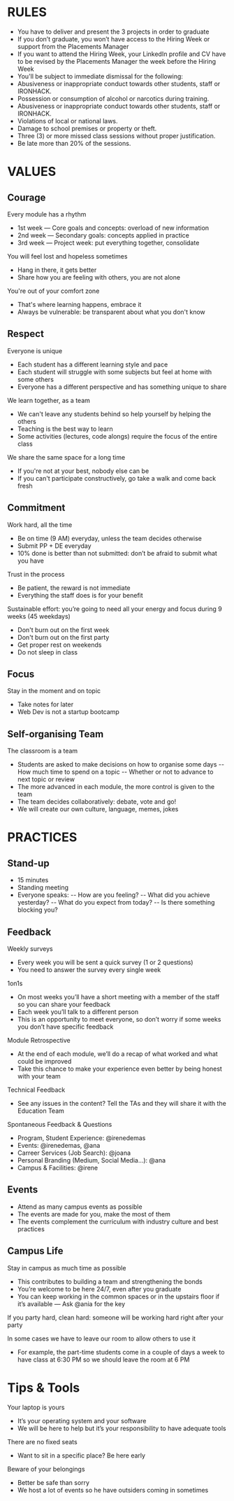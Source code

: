 # RULES

- You have to deliver and present the 3 projects in order to graduate
- If you don’t graduate, you won’t have access to the Hiring Week or support from the Placements Manager
- If you want to attend the Hiring Week, your LinkedIn profile and CV have to be revised by the Placements Manager the week before the Hiring Week
-  You'll be subject to immediate dismissal for the following:
  - Abusiveness or inappropriate conduct towards other students, staff or IRONHACK.
  - Possession or consumption of alcohol or narcotics during training.
  - Abusiveness or inappropriate conduct towards other students, staff or IRONHACK.
  - Violations of local or national laws.
  - Damage to school premises or property or theft.
  - Three (3) or more missed class sessions without proper justification.
  - Be late more than 20% of the sessions.

# VALUES

## Courage

Every module has a rhythm
- 1st week — Core goals and concepts: overload of new information
- 2nd week — Secondary goals: concepts applied in practice
- 3rd week — Project week: put everything together, consolidate

You will feel lost and hopeless sometimes
- Hang in there, it gets better
- Share how you are feeling with others, you are not alone

You're out of your comfort zone
- That's where learning happens, embrace it
- Always be vulnerable: be transparent about what you don't know

## Respect

Everyone is unique
- Each student has a different learning style and pace
- Each student will struggle with some subjects but feel at home with some others
- Everyone has a different perspective and has something unique to share

We learn together, as a team
- We can't leave any students behind so help yourself by helping the others
- Teaching is the best way to learn
- Some activities (lectures, code alongs) require the focus of the entire class

We share the same space for a long time
- If you're not at your best, nobody else can be
- If you can't participate constructively, go take a walk and come back fresh

## Commitment

Work hard, all the time
- Be on time (9 AM) everyday, unless the team decides otherwise
- Submit PP + DE everyday
- 10% done is better than not submitted: don’t be afraid to submit what you have

Trust in the process
- Be patient, the reward is not immediate
- Everything the staff does is for your benefit

Sustainable effort: you’re going to need all your energy and focus during 9 weeks (45 weekdays)
- Don't burn out on the first week
- Don't burn out on the first party
- Get proper rest on weekends
- Do not sleep in class

## Focus

Stay in the moment and on topic
- Take notes for later
- Web Dev is not a startup bootcamp

## Self-organising Team

The classroom is a team
- Students are asked to make decisions on how to organise some days
-- How much time to spend on a topic
-- Whether or not to advance to next topic or review
- The more advanced in each module, the more control is given to the team
- The team decides collaboratively: debate, vote and go!
- We will create our own culture, language, memes, jokes

# PRACTICES

## Stand-up

- 15 minutes
- Standing meeting
- Everyone speaks:
-- How are you feeling?
-- What did you achieve yesterday?
-- What do you expect from today?
-- Is there something blocking you?

## Feedback

Weekly surveys
- Every week you will be sent a quick survey (1 or 2 questions)
- You need to answer the survey every single week

1on1s
- On most weeks you’ll have a short meeting with a member of the staff so you can share your feedback
- Each week you’ll talk to a different person
- This is an opportunity to meet everyone, so don’t worry if some weeks you don’t have specific feedback

Module Retrospective
- At the end of each module, we’ll do a recap of what worked and what could be improved
- Take this chance to make your experience even better by being honest with your team

Technical Feedback
- See any issues in the content? Tell the TAs and they will share it with the Education Team

Spontaneous Feedback & Questions
- Program, Student Experience: @irenedemas
- Events: @irenedemas, @ana
- Carreer Services (Job Search): @joana
- Personal Branding (Medium, Social Media…): @ana
- Campus & Facilities: @irene

## Events

- Attend as many campus events as possible
- The events are made for you, make the most of them
- The events complement the curriculum with industry culture and best practices

## Campus Life

Stay in campus as much time as possible
- This contributes to building a team and strengthening the bonds
- You’re welcome to be here 24/7, even after you graduate
- You can keep working in the common spaces or in the upstairs floor if it’s available — Ask @ania for the key

If you party hard, clean hard: someone will be working hard right after your party

In some cases we have to leave our room to allow others to use it
- For example, the part-time students come in a couple of days a week to have class at 6:30 PM so we should leave the room at 6 PM


# Tips & Tools

Your laptop is yours
- It’s your operating system and your software
- We will be here to help but it’s your responsibility to have adequate tools

There are no fixed seats
- Want to sit in a specific place? Be here early

Beware of your belongings
- Better be safe than sorry
- We host a lot of events so he have outsiders coming in sometimes


